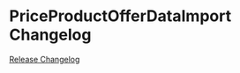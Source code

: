 # PriceProductOfferDataImport Changelog

[Release Changelog](https://github.com/spryker/price-product-offer-data-import/releases)
